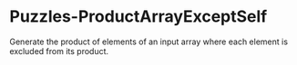 # Puzzles-ProductArrayExceptSelf
Generate the product of elements of an input array where each element is excluded from its product.
